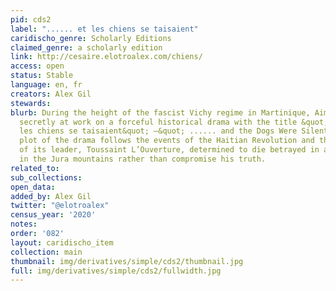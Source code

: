 ```yaml
---
pid: cds2
label: "...... et les chiens se taisaient"
caridischo_genre: Scholarly Editions
claimed_genre: a scholarly edition
link: http://cesaire.elotroalex.com/chiens/
access: open
status: Stable
language: en, fr
creators: Alex Gil
stewards:
blurb: During the height of the fascist Vichy regime in Martinique, Aimé Césaire was
  secretly at work on a forceful historical drama with the title &quot; ...... Et
  les chiens se taisaient&quot; —&quot; ...... and the Dogs Were Silent.&quot;  The
  plot of the drama follows the events of the Haitian Revolution and the tragic destiny
  of its leader, Toussaint L’Ouverture, determined to die betrayed in a frozen cell
  in the Jura mountains rather than compromise his truth.
related_to:
sub_collections:
open_data:
added_by: Alex Gil
twitter: "@elotroalex"
census_year: '2020'
notes:
order: '082'
layout: caridischo_item
collection: main
thumbnail: img/derivatives/simple/cds2/thumbnail.jpg
full: img/derivatives/simple/cds2/fullwidth.jpg
---
```


